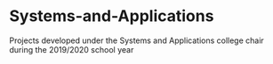 # Systems-and-Applications
Projects developed under the Systems and Applications college chair during the 2019/2020 school year

